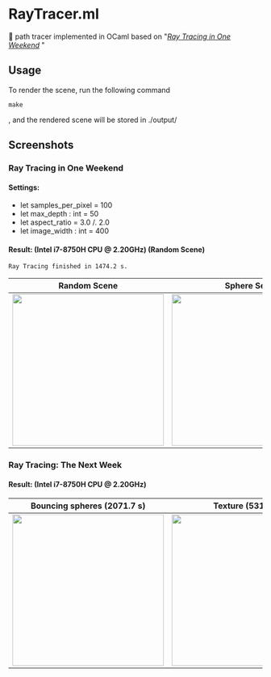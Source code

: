 
# RayTracer.ml

🌈 path tracer implemented in OCaml based on "[_Ray Tracing in One Weekend_](https://raytracing.github.io/books/RayTracingInOneWeekend.html)
"

## Usage

To render the scene, run the following command
``` 
make
```
 , and the rendered scene will be stored in ./output/

## Screenshots

### Ray Tracing in One Weekend

#### Settings:

- let samples_per_pixel = 100
- let max_depth : int = 50
- let aspect_ratio = 3.0 /. 2.0
- let image_width : int = 400

#### Result: (Intel i7-8750H CPU @ 2.20GHz) (Random Scene)

```
Ray Tracing finished in 1474.2 s.
```
Random Scene               |Sphere Sea                 |Sphere Sea (hd)
:-------------------------:|:-------------------------:|:-------------------------:
<img src="https://z3.ax1x.com/2021/07/03/R2tV3V.png" height = 300 alt="">  |  <img src="https://z3.ax1x.com/2021/07/03/RRdt9s.png" height = 300 alt="" > | <img src="https://z3.ax1x.com/2021/07/06/RoZRgO.png" height = 300 alt="" >


### Ray Tracing: The Next Week


#### Result: (Intel i7-8750H CPU @ 2.20GHz)

Bouncing spheres (2071.7 s)| Texture (531.9 s)
:-------------------------:|:-------------------------:
<img src="https://z3.ax1x.com/2021/07/06/RI43TK.png" height = 300 alt="">  |  <img src="https://z3.ax1x.com/2021/07/06/R7NOhV.png" height = 300 alt=""> 
